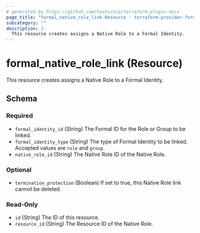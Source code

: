 ```yaml
---
# generated by https://github.com/hashicorp/terraform-plugin-docs
page_title: "formal_native_role_link Resource - terraform-provider-formal"
subcategory: ""
description: |-
  This resource creates assigns a Native Role to a Formal Identity.
---
```


# formal_native_role_link (Resource)

This resource creates assigns a Native Role to a Formal Identity.



<!-- schema generated by tfplugindocs -->
## Schema

### Required

- `formal_identity_id` (String) The Formal ID for the Role or Group to be linked.
- `formal_identity_type` (String) The type of Formal Identity to be linked. Accepted values are `role` and `group`.
- `native_role_id` (String) The Native Role ID of the Native Role.

### Optional

- `termination_protection` (Boolean) If set to true, this Native Role link cannot be deleted.

### Read-Only

- `id` (String) The ID of this resource.
- `resource_id` (String) The Resource ID of the Native Role.


